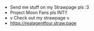 - Send me stuff on my Strawpage pls :3
- Project Moon Fans pls INT!!
- v Check out my strawpage v
- https://realagentfour.straw.page
<!---
realagentfour/realagentfour is a ✨ special ✨ repository because its `README.md` (this file) appears on your GitHub profile.
You can click the Preview link to take a look at your changes.
--->
